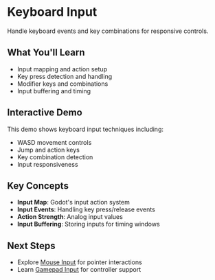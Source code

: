 # Keyboard Input

<!-- embed-{$PATH} -->


Handle keyboard events and key combinations for responsive controls.

## What You'll Learn

- Input mapping and action setup
- Key press detection and handling
- Modifier keys and combinations
- Input buffering and timing

## Interactive Demo

This demo shows keyboard input techniques including:
- WASD movement controls
- Jump and action keys
- Key combination detection
- Input responsiveness

## Key Concepts

- **Input Map**: Godot's input action system
- **Input Events**: Handling key press/release events
- **Action Strength**: Analog input values
- **Input Buffering**: Storing inputs for timing windows

## Next Steps

- Explore [Mouse Input](../mouse_input/) for pointer interactions
- Learn [Gamepad Input](../gamepad_input/) for controller support
